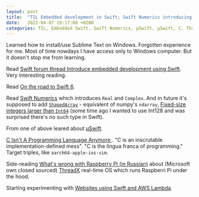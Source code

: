 ```yaml
---
layout: post
title:  "TIL Embedded development in Swift; Swift Numerics introducing Real and Complex; μSwift; C Isn't A Programming Language Anymore; ThreadX running Raspberry Pi; Websites using Swift and AWS Lambda"
date:   2022-04-07 19:17:00 +0200
categories: TIL, Embedded Swift, Swift Numerics, μSwift, μSwift, C, ThreadX, Raspberry Pi, AWS Lambda
---
```

Learned how to install/use Sublime Text on Windows. Forgotten experience for me. Most of time nowdays I have access only to Windows computer. But it doesn't stop me from learning. 

Read [Swift forum thread Introduce embedded development using Swift](https://forums.swift.org/t/introduce-embedded-development-using-swift/56573/). Very interesting reading.

Read [On the road to Swift 6](https://forums.swift.org/t/on-the-road-to-swift-6/32862).

Read [Swift Numerics](https://www.swift.org/blog/numerics/) which introduces `Real` and `Complex`. And in future it's supposed to add [`ShapedArray`](https://github.com/apple/swift-numerics/issues/6) - equivalent of numpy's `ndarray`, [Fixed-size integers larger than `Int64`](https://github.com/apple/swift-numerics/issues/4) (some time ago I wanted to use Int128 and was surprised there's no such type in Swift).

From one of above leared about [μSwift](https://github.com/compnerd/uswift).

[C Isn't A Programming Language Anymore
](https://gankra.github.io/blah/c-isnt-a-language/). "C is an inscrutable implementation-defined mess". "C is the lingua franca of programming." Target triples, like `aarch64-apple-ios-sim`.

Side-reading [What's wrong with Raspberry Pi (in Russian)](https://habr.com/ru/post/440584/) about (Microsoft own closed sourced) [ThreadX](https://en.wikipedia.org/wiki/ThreadX) real-time OS which runs Raspberri Pi under the hood.

Starting experimenting with [Websites using Swift and AWS Lambda](https://jasonzurita.com/websites-using-swift-and-aws-lambda/).
